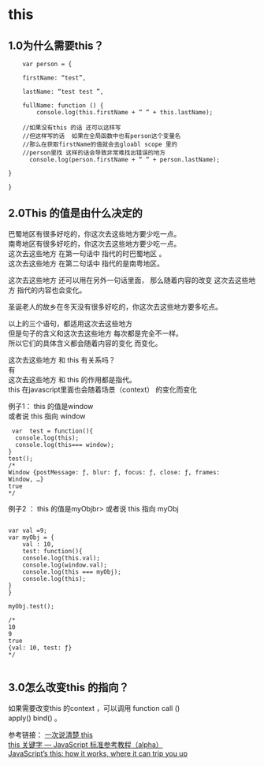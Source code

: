 
# this   

## 1.0为什么需要this？

```
    var person = {

    firstName: “test”,

    lastName: “test test ”,

    fullName: function () {
        console.log(this.firstName + “ “ + this.lastName);

    ​//如果没有this 的话 还可以这样写 
    //但这样写的话  如果在全局函数中也有person这个变量名 
    //那么在获取firstName的值就会去gloabl scope 里的
    //person里找 这样的话会导致非常难找出错误的地方  
      console.log(person.firstName + “ “ + person.lastName);

}

}
```



## 2.0This 的值是由什么决定的
巴蜀地区有很多好吃的，你这次去这些地方要少吃一点。<br> 
南粤地区有很多好吃的，你这次去这些地方要少吃一点。<br>
这次去这些地方 在第一句话中 指代的时巴蜀地区 。<br>
这次去这些地方 在第二句话中 指代的是南粤地区。<br>

这次去这些地方 还可以用在另外一句话里面， 那么随着内容的改变 这次去这些地方 指代的内容也会变化。<br>

圣诞老人的故乡在冬天没有很多好吃的，你这次去这些地方要多吃点。<br>

以上的三个语句，都适用这次去这些地方<br> 
但是句子的含义和这次去这些地方 每次都是完全不一样。<br>
所以它们的具体含义都会随着内容的变化 而变化。<br>

这次去这些地方 和 this  有关系吗？ <br>
有   <br>
这次去这些地方 和 this 的作用都是指代。<br>
this  在javascript里面也会随着场景（context） 的变化而变化 <br>


例子1： 
this 的值是window<br>
或者说 this 指向 window <br>
```
 var  test = function(){
  console.log(this);
  console.log(this=== window);
}
test();
/*
Window {postMessage: ƒ, blur: ƒ, focus: ƒ, close: ƒ, frames: Window, …}
true
*/
```

例子2 ：
this 的值是myObjbr>
或者说 this 指向  myObj<br>
```

var val =9;
var myObj = {
    val : 10,
    test: function(){
    console.log(this.val);
    console.log(window.val);
    console.log(this === myObj);
    console.log(this);
}
}

myObj.test();

/*
10
9
true
{val: 10, test: ƒ}
*/


```


## 3.0怎么改变this 的指向？
如果需要改变this 的context ，可以调用  function call () <br>
apply() bind() 。<br>


参考链接：
[一次说清楚 this](https://zhuanlan.zhihu.com/p/23804247?refer=study-fe)<br>
[this 关键字 — JavaScript 标准参考教程（alpha）](http://javascript.ruanyifeng.com/oop/this.html)<br>
[JavaScript’s this: how it works, where it can trip you up](http://2ality.com/2014/05/this.html)<br>
